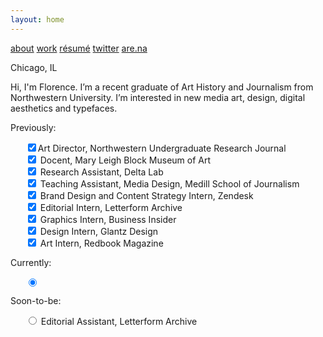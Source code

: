 ```yaml
---
layout: home
---
```

<div class="nav">
  <a href="index.html">about</a>
  <a href="index.html">work</a>
  <a href="assets/fu-florence-resume.pdf" target="_blank">résumé</a>
  <a href="https://twitter.com/theflorencefu" target="_blank">twitter</a>
  <a href="https://www.are.na/florence-fu/channels" target="_blank">are.na</a>
</div>

<div class="moon">

</div>

<div class="clock">
<p>Chicago, IL</p>
<div id="time">
</div>
</div>

<div class="about">
<p>Hi, I'm Florence. I’m a recent graduate of Art History and Journalism from Northwestern University. I’m interested in new media art, design, digital aesthetics and typefaces.</p>
</div>

<div class="history">
<p>Previously:</p>
<ul>
  <div class="checked-box"><input type="checkbox" checked="" />Art Director, Northwestern Undergraduate Research Journal</div>
  <div class="checked-box"><input type="checkbox" checked="" /> Docent, Mary Leigh Block Museum of Art</div>
  <div class="checked-box"><input type="checkbox" checked="" /> Research Assistant, Delta Lab</div>
  <div class="checked-box"><input type="checkbox" checked="" /> Teaching Assistant, Media Design, Medill School of Journalism</div>
  <div class="checked-box"><input type="checkbox" checked="" /> Brand Design and Content Strategy Intern, Zendesk</div>
  <div class="checked-box"><input type="checkbox" checked="" /> Editorial Intern, Letterform Archive</div>
  <div class="checked-box"><input type="checkbox" checked="" /> Graphics Intern, Business Insider</div>
  <div class="checked-box"><input type="checkbox" checked="" /> Design Intern, Glantz Design</div>
  <div class="checked-box"><input type="checkbox" checked="" /> Art Intern, Redbook Magazine</div>
</ul>

<p>Currently:</p>
<ul>
  <div class="ui radio checkbox">
    <input type="radio" name="radio" checked="checked" />
  </div>
</ul>

<p>Soon-to-be:</p>
<ul>
  <div class="ui radio checkbox">
    <input type="radio" name="radio" /> Editorial Assistant, Letterform Archive
  </div>
</ul>

</div>
